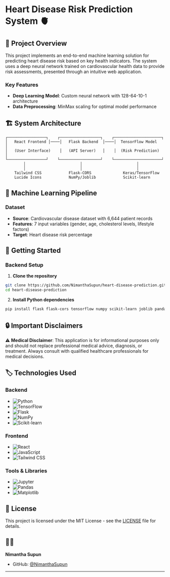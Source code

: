 ﻿# Heart Disease Risk Prediction System 🫀

## 🌟 Project Overview

This project implements an end-to-end machine learning solution for predicting heart disease risk based on key health indicators. The system uses a deep neural network trained on cardiovascular health data to provide risk assessments, presented through an intuitive web application.

### Key Features

- **Deep Learning Model**: Custom neural network with 128-64-10-1 architecture
- **Data Preprocessing**: MinMax scaling for optimal model performance  

## 🏗️ System Architecture

```
┌─────────────────┐    ┌──────────────────┐    ┌─────────────────────┐
│   React Frontend │────│   Flask Backend  │────│  TensorFlow Model   │
│   (User Interface)    │   (API Server)   │    │  (Risk Prediction)  │
└─────────────────┘    └──────────────────┘    └─────────────────────┘
        │                        │                        │
        │                        │                        │
    Tailwind CSS            Flask-CORS              Keras/TensorFlow
    Lucide Icons            NumPy/Joblib            Scikit-learn
```

## 🔬 Machine Learning Pipeline

### Dataset
- **Source**: Cardiovascular disease dataset with 6,644 patient records
- **Features**: 7 input variables (gender, age, cholesterol levels, lifestyle factors)
- **Target**: Heart disease risk percentage

## 🚀 Getting Started

### Backend Setup
1. **Clone the repository**
```bash
git clone https://github.com/NimanthaSupun/heart-disease-prediction.git
cd heart-disease-prediction
```

2. **Install Python dependencies**
```bash
pip install flask flask-cors tensorflow numpy scikit-learn joblib pandas matplotlib
```

## 🔒 Important Disclaimers

⚠️ **Medical Disclaimer**: This application is for informational purposes only and should not replace professional medical advice, diagnosis, or treatment. Always consult with qualified healthcare professionals for medical decisions.

## 🏷️ Technologies Used

### Backend
- ![Python](https://img.shields.io/badge/Python-3776AB?style=flat&logo=python&logoColor=white)
- ![TensorFlow](https://img.shields.io/badge/TensorFlow-FF6F00?style=flat&logo=tensorflow&logoColor=white)
- ![Flask](https://img.shields.io/badge/Flask-000000?style=flat&logo=flask&logoColor=white)
- ![NumPy](https://img.shields.io/badge/NumPy-013243?style=flat&logo=numpy&logoColor=white)
- ![Scikit-learn](https://img.shields.io/badge/Scikit--learn-F7931E?style=flat&logo=scikit-learn&logoColor=white)

### Frontend
- ![React](https://img.shields.io/badge/React-20232A?style=flat&logo=react&logoColor=61DAFB)
- ![JavaScript](https://img.shields.io/badge/JavaScript-F7DF1E?style=flat&logo=javascript&logoColor=black)
- ![Tailwind CSS](https://img.shields.io/badge/Tailwind_CSS-38B2AC?style=flat&logo=tailwind-css&logoColor=white)

### Tools & Libraries
- ![Jupyter](https://img.shields.io/badge/Jupyter-F37626?style=flat&logo=jupyter&logoColor=white)
- ![Pandas](https://img.shields.io/badge/Pandas-150458?style=flat&logo=pandas&logoColor=white)
- ![Matplotlib](https://img.shields.io/badge/Matplotlib-11557c?style=flat&logo=matplotlib&logoColor=white)

## 📄 License

This project is licensed under the MIT License - see the [LICENSE](LICENSE) file for details.

## 👨‍💻
**Nimantha Supun**
- GitHub: [@NimanthaSupun](https://github.com/NimanthaSupun)

---
